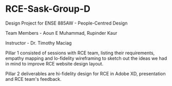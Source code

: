 # RCE-Sask-Group-D
Design Project for ENSE 885AW - People-Centred Design

Team Members - Aoun E Muhammad, Rupinder Kaur

Instructor - Dr. Timothy Maciag

Pillar 1 consisted of sessions with RCE team, listing their requirements, empathy mapping and lo-fidelity wireframing to sketch out the ideas we had in mind to improve RCE website design layout.

Pillar 2 deliverables are hi-fidelity design for RCE in Adobe XD, presentation and RCE team's feedback.
